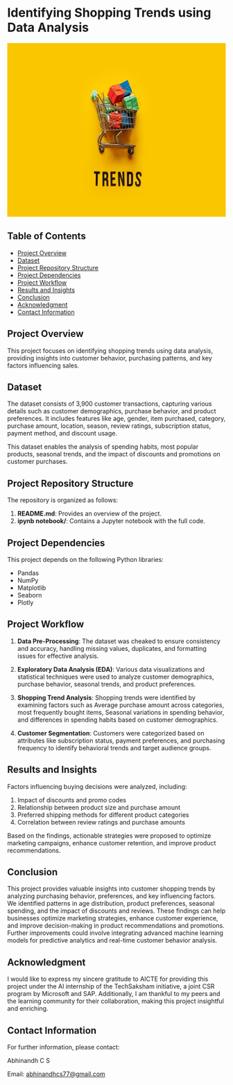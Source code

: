 # Identifying Shopping Trends using Data Analysis

<img src="s_trends.jpg" width="600" height="400">

## Table of Contents

- [Project Overview](#Project-overview)
- [Dataset](#Dataset)
- [Project Repository Structure](#Project-Repository-Structure)
- [Project Dependencies](#project-dependencies)
- [Project Workflow](#project-workflow)
- [Results and Insights](#results-and-insights)
- [Conclusion](#conclusion)
- [Acknowledgment](#acknowledgments)
- [Contact Information](#contact-information)

## Project Overview

This project focuses on identifying shopping trends using data analysis, providing insights into customer behavior, purchasing patterns, and key factors influencing sales.

## Dataset

The dataset consists of 3,900 customer transactions, capturing various details such as customer demographics, purchase behavior, and product preferences. It includes features like age, gender, item purchased, category, purchase amount, location, season, review ratings, subscription status, payment method, and discount usage.

This dataset enables the analysis of spending habits, most popular products, seasonal trends, and the impact of discounts and promotions on customer purchases.

## Project Repository Structure

The repository is organized as follows:

1. **README.md**: Provides an overview of the project.
2. **ipynb notebook/**: Contains a Jupyter notebook with the full code.

## Project Dependencies

This project depends on the following Python libraries:

- Pandas
- NumPy
- Matplotlib
- Seaborn
- Plotly

## Project Workflow  

1. **Data Pre-Processing**: The dataset was cheaked to ensure consistency and accuracy, handling missing values, duplicates, and formatting issues for effective analysis.  

2. **Exploratory Data Analysis (EDA)**: Various data visualizations and statistical techniques were used to analyze customer demographics, purchase behavior, seasonal trends, and product preferences.  

3. **Shopping Trend Analysis**: Shopping trends were identified by examining factors such as Average purchase amount across categories, most frequently bought items, Seasonal variations in spending behavior, and differences in spending habits based on customer demographics.
   
4. **Customer Segmentation**: Customers were categorized based on attributes like subscription status, payment preferences, and purchasing frequency to identify behavioral trends and target audience groups. 


## Results and Insights

Factors influencing buying decisions were analyzed, including:
1. Impact of discounts and promo codes
2. Relationship between product size and purchase amount
3. Preferred shipping methods for different product categories
4. Correlation between review ratings and purchase amounts

Based on the findings, actionable strategies were proposed to optimize marketing campaigns, enhance customer retention, and improve product recommendations.

## Conclusion 

This project provides valuable insights into customer shopping trends by analyzing purchasing behavior, preferences, and key influencing factors. We identified patterns in age distribution, product preferences, seasonal spending, and the impact of discounts and reviews. These findings can help businesses optimize marketing strategies, enhance customer experience, and improve decision-making in product recommendations and promotions. Further improvements could involve integrating advanced machine learning models for predictive analytics and real-time customer behavior analysis.

## Acknowledgment

I would like to express my sincere gratitude to AICTE for providing this project under the AI internship of the TechSaksham initiative, a joint CSR program by Microsoft and SAP. Additionally, I am thankful to my peers and the learning community for their collaboration, making this project insightful and enriching.

## Contact Information

For further information, please contact:

Abhinandh C S

Email: abhinandhcs77@gmail.com
